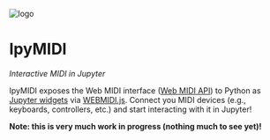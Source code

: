 ![logo](https://user-images.githubusercontent.com/4160723/290532327-283f5234-2f8c-4b4e-9e59-79b9551f11d0.svg)

# IpyMIDI

_Interactive MIDI in Jupyter_

IpyMIDI exposes the Web MIDI interface ([Web MIDI
API](https://developer.mozilla.org/en-US/docs/Web/API/Web_MIDI_API)) to Python
as [Jupyter widgets](https://ipywidgets.readthedocs.io) via
[WEBMIDI.js](https://webmidijs.org/). Connect you MIDI devices (e.g., keyboards,
controllers, etc.) and start interacting with it in Jupyter!

**Note: this is very much work in progress (nothing much to see yet)!**
